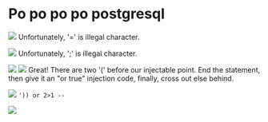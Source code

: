 # **Po po po po postgresql**
![](https://i.imgur.com/EvlsGXz.png)
Unfortunately, '=' is illegal character.

![](https://i.imgur.com/QSAZRje.png)
Unfortunately, ';' is illegal character.

![](https://i.imgur.com/1ZzQ9Fc.png)
![](https://i.imgur.com/Sr2TM3f.png)
Great! There are two '(' before our injectable point. End the statement, then give it an "or true"
injection code, finally, cross out else behind.

![](https://i.imgur.com/oVqQP34.png)
`')) or 2>1 --`

![](https://i.imgur.com/Csgxgwf.png)



